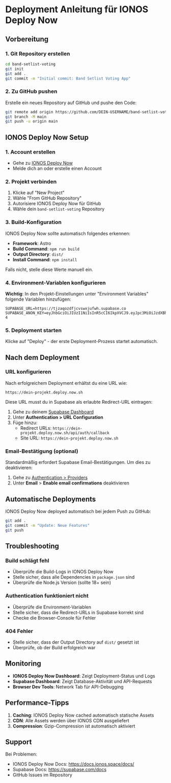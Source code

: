 # Deployment Anleitung für IONOS Deploy Now

## Vorbereitung

### 1. Git Repository erstellen

```bash
cd band-setlist-voting
git init
git add .
git commit -m "Initial commit: Band Setlist Voting App"
```

### 2. Zu GitHub pushen

Erstelle ein neues Repository auf GitHub und pushe den Code:

```bash
git remote add origin https://github.com/DEIN-USERNAME/band-setlist-voting.git
git branch -M main
git push -u origin main
```

## IONOS Deploy Now Setup

### 1. Account erstellen

- Gehe zu [IONOS Deploy Now](https://www.ionos.de/hosting/deploy-now)
- Melde dich an oder erstelle einen Account

### 2. Projekt verbinden

1. Klicke auf "New Project"
2. Wähle "From GitHub Repository"
3. Autorisiere IONOS Deploy Now für GitHub
4. Wähle dein `band-setlist-voting` Repository

### 3. Build-Konfiguration

IONOS Deploy Now sollte automatisch folgendes erkennen:

- **Framework**: Astro
- **Build Command**: `npm run build`
- **Output Directory**: `dist/`
- **Install Command**: `npm install`

Falls nicht, stelle diese Werte manuell ein.

### 4. Environment-Variablen konfigurieren

**Wichtig**: In den Projekt-Einstellungen unter "Environment Variables" folgende Variablen hinzufügen:

```
SUPABASE_URL=https://tjzaqozdfjcvswxjufwh.supabase.co
SUPABASE_ANON_KEY=eyJhbGciOiJIUzI1NiIsInR5cCI6IkpXVCJ9.eyJpc3MiOiJzdXBhYmFzZSIsInJlZiI6InRqemFxb3pkZmpjdnN3eGp1ZndoIiwicm9sZSI6ImFub24iLCJpYXQiOjE3NjA2NjcyMTEsImV4cCI6MjA3NjI0MzIxMX0.xl4inyWGg9qhsFLqWwXBvsjaehJBW2kOvsv4PzCie-4
```

### 5. Deployment starten

Klicke auf "Deploy" - der erste Deployment-Prozess startet automatisch.

## Nach dem Deployment

### URL konfigurieren

Nach erfolgreichem Deployment erhältst du eine URL wie:
```
https://dein-projekt.deploy.now.sh
```

Diese URL musst du in Supabase als erlaubte Redirect-URL eintragen:

1. Gehe zu deinem [Supabase Dashboard](https://supabase.com/dashboard/project/tjzaqozdfjcvswxjufwh/auth/url-configuration)
2. Unter **Authentication > URL Configuration**
3. Füge hinzu:
   - Redirect URLs: `https://dein-projekt.deploy.now.sh/api/auth/callback`
   - Site URL: `https://dein-projekt.deploy.now.sh`

### Email-Bestätigung (optional)

Standardmäßig erfordert Supabase Email-Bestätigungen. Um dies zu deaktivieren:

1. Gehe zu [Authentication > Providers](https://supabase.com/dashboard/project/tjzaqozdfjcvswxjufwh/auth/providers)
2. Unter **Email** > **Enable email confirmations** deaktivieren

## Automatische Deployments

IONOS Deploy Now deployed automatisch bei jedem Push zu GitHub:

```bash
git add .
git commit -m "Update: Neue Features"
git push
```

## Troubleshooting

### Build schlägt fehl

- Überprüfe die Build-Logs in IONOS Deploy Now
- Stelle sicher, dass alle Dependencies in `package.json` sind
- Überprüfe die Node.js Version (sollte 18+ sein)

### Authentication funktioniert nicht

- Überprüfe die Environment-Variablen
- Stelle sicher, dass die Redirect-URLs in Supabase korrekt sind
- Checke die Browser-Console für Fehler

### 404 Fehler

- Stelle sicher, dass der Output Directory auf `dist/` gesetzt ist
- Überprüfe, ob der Build erfolgreich war

## Monitoring

- **IONOS Deploy Now Dashboard**: Zeigt Deployment-Status und Logs
- **Supabase Dashboard**: Zeigt Database-Aktivität und API-Requests
- **Browser Dev Tools**: Network Tab für API-Debugging

## Performance-Tipps

1. **Caching**: IONOS Deploy Now cached automatisch statische Assets
2. **CDN**: Alle Assets werden über IONOS CDN ausgeliefert
3. **Compression**: Gzip-Compression ist automatisch aktiviert

## Support

Bei Problemen:
- IONOS Deploy Now Docs: https://docs.ionos.space/docs/
- Supabase Docs: https://supabase.com/docs
- GitHub Issues im Repository
